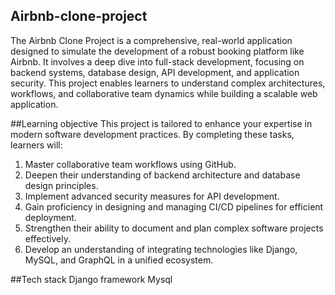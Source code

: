 ## Airbnb-clone-project

The Airbnb Clone Project is a comprehensive, real-world application designed to simulate the development of a robust booking platform like Airbnb. It involves a deep dive into full-stack development, focusing on backend systems, database design, API development, and application security. This project enables learners to understand complex architectures, workflows, and collaborative team dynamics while building a scalable web application.

##Learning objective
This project is tailored to enhance your expertise in modern software development practices. By completing these tasks, learners will:

  1. Master collaborative team workflows using GitHub.
  2. Deepen their understanding of backend architecture and database design principles.
  3. Implement advanced security measures for API development.
  4. Gain proficiency in designing and managing CI/CD pipelines for efficient deployment.
  5. Strengthen their ability to document and plan complex software projects effectively.
  6. Develop an understanding of integrating technologies like Django, MySQL, and GraphQL in a unified ecosystem.

##Tech stack
Django framework
Mysql
